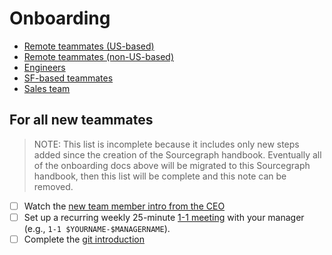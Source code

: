 # Onboarding

- [Remote teammates (US-based)](../from-graphbook/onboarding_remote_us.md)
- [Remote teammates (non-US-based)](../from-graphbook/onboarding_remote_non_us.md)
- [Engineers](../from-graphbook/onboarding_engineers.md)
- [SF-based teammates](../from-graphbook/onboarding_san_francisco.md)
- [Sales team](../../sales/onboarding/index.md)

## For all new teammates

> NOTE: This list is incomplete because it includes only new steps added since the creation of the Sourcegraph handbook. Eventually all of the onboarding docs above will be migrated to this Sourcegraph handbook, then this list will be complete and this note can be removed.

- [ ] Watch the [new team member intro from the CEO](https://www.youtube.com/watch?v=EVHUGZe5uts)
- [ ] Set up a recurring weekly 25-minute [1-1 meeting](../../leadership/1-1.md) with your manager (e.g., `1-1 $YOURNAME-$MANAGERNAME`).
- [ ] Complete the [git introduction](git_intro.md)